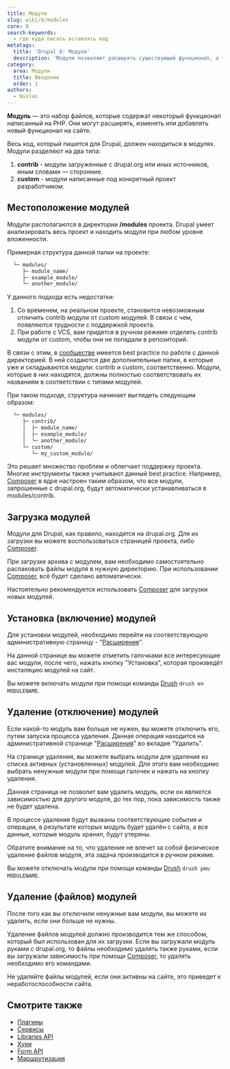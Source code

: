 ```yaml
---
title: Модули
slug: wiki/8/modules
core: 8
search-keywords:
  - где куда писать вставлять код
metatags:
  title: 'Drupal 8: Модули'
  description: 'Модули позволяют расширять существующий функционал, а также создавать новый.'
category:
  area: Модули
  title: Введение
  order: 1
authors:
  - Niklan
---
```


**Модуль** — это набор файлов, которые содержат некоторый функционал написанный на PHP. Они могут расширять, изменять или добавлять новый функционал на сайте.

Весь код, который пишется для Drupal, должен находиться в модулях. Модули разделяют на два типа:

1. **contrib** - модули загруженные с drupal.org или иных источников, иным словами — сторонние.
1. **custom** - модули написанные под конкретный проект разработчиком.

## Местоположение модулей

Модули располагаются в директории **/modules** проекта. Drupal умеет анализировать весь проект и находить модули при любом уровне вложенности. 

Примерная структура данной папки на проекте:

```html
  └─ modules/
     ├─ module_name/
     ├─ example_module/
     └─ another_module/
```

У данного подхода есть недостатки:

1. Со временем, на реальном проекте, становится невозможным отличить contrib модули от custom модулей. В связи с чем, появляются трудности с поддержкой проекта.
1. При работе с VCS, вам придется в ручном режиме отделять contrib модули от custom, чтобы они не попадали в репозиторий.

В связи с этим, в [сообществе](../../community/index.md) имеется best practice по работе с данной директорией. В ней создаются две дополнительные папки, в которые уже и складываются модули: contrib и custom, соответственно. Модули, которые в них находятся, должны полностью соответствовать их названиям в соответствии с типами модулей.

При таком подходе, структура начинает выглядеть следующим образом:

```html
  └─ modules/
     ├─ contrib/
     │  ├─ module_name/
     │  ├─ example_module/
     │  └─ another_module/
     └─ custom/
        └─ my_custom_module/
```

Это решает множество проблем и облегчает поддержку проекта. Многие инструменты также учитывают данный best practice. Например, [Composer](../../../composer/index.md) в ядре настроен таким образом, что все модули, запрошенные с drupal.org, будут автоматически устанавливаться в modules/contrib.

## Загрузка модулей

Модули для Drupal, как правило, находятся на drupal.org. Для их загрузки вы можете воспользоваться страницей проекта, либо [Composer](../../../composer/index.md).

При загрузке архива с модулем, вам необходимо самостоятельно распаковать файлы модуля в нужную директорию. При использовании [Composer](../../../composer/index.md), всё будет сделано автоматически.

<Aside>

Настоятельно рекомендуется использовать [Composer](../../../composer/index.md) для загрузки новых модулей.

</Aside>

## Установка (включение) модулей

Для установки модулей, необходимо перейти на соответствующую административную страницу - "[Расширения](../admin/modules/index.md)".

На данной странице вы можете отметить галочками все интересующие вас модули, после чего, нажать кнопку "Установка", которая произведёт инсталяцию модулей на сайт.

<Aside>

Вы можете включать модули при помощи команды [Drush](../../../drush/index.md) `drush en MODULENAME`.

</Aside>

## Удаление (отключение) модулей

Если какой-то модуль вам больше не нужен, вы можете отключить его, путем запуска процесса удаления. Данная операция находится на административной странице "[Расширения](../admin/modules/index.md)" во вкладке "Удалить".

На странице удаления, вы можете выбрать модули для удаления из списка активных (установленных) модулей. Для этого вам необходимо выбрать ненужные модули при помощи галочек и нажать на кнопку удаления.

Данная страница не позволит вам удалить модуль, если он является зависимостью для другого модуля, до тех пор, пока зависимость также не будет удалена.

В процессе удаления будут вызваны соответствующие события и операции, в результате которых модуль будет удалён с сайта, а все данные, которые модуль хранил, будут утеряны.

Обратите внимание на то, что удаление не влечет за собой физическое удаление файлов модуля, эта задача производится в ручном режиме.

<Aside type="tip">

Вы можете отключать модули при помощи команды [Drush](../../../drush/index.md) `drush pmu MODULENAME`.

</Aside>

## Удаление (файлов) модулей

После того как вы отключили ненужные вам модули, вы можете их удалить, если они больше не нужны.

Удаление файлов модулей должно производится тем же способом, который был использован для их загрузки. Если вы загружали модуль руками с drupal.org, то файлы необходимо удалять также руками, если вы загружали зависимость при помощи [Composer](../../../composer/index.md), то удалять необходимо его командами.

<Aside type="warning">

Не удаляйте файлы модулей, если они активны на сайте, это приведет к неработоспособности сайта.

</Aside>

## Смотрите также

- [Плагины](../plugins/index.md)
- [Сервисы](../services/index.md)
- [Libraries API](../libraries/index.md)
- [Хуки](../hooks/index.md)
- [Form API](../form-api/form-api.md)
- [Маршрутизация](../routing/index.md)
